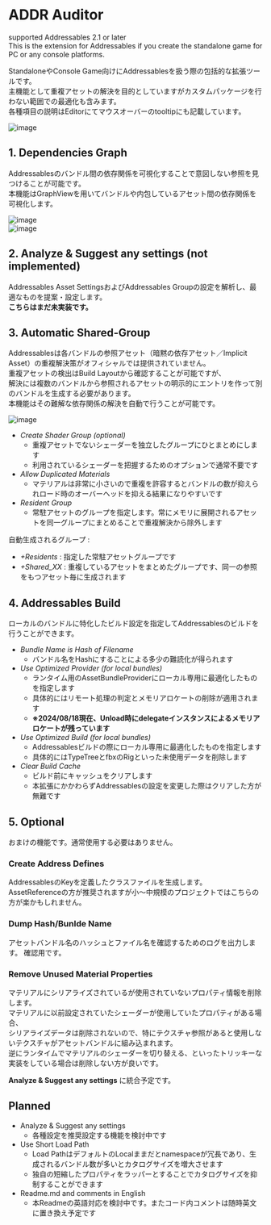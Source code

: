 # ADDR Auditor

supported Addressables 2.1 or later<br>
This is the extension for Addressables if you create the standalone game for PC or any console platforms.

StandaloneやConsole Game向けにAddressablesを扱う際の包括的な拡張ツールです。</br>
主機能として重複アセットの解決を目的としていますがカスタムパッケージを行わない範囲での最適化も含みます。</br>
各種項目の説明はEditorにてマウスオーバーのtooltipにも記載しています。

![image](https://github.com/user-attachments/assets/115db6e1-8dfb-4e27-afe5-55e0f4ddbc5e)


## 1. Dependencies Graph
Addressablesのバンドル間の依存関係を可視化することで意図しない参照を見つけることが可能です。</br>
本機能はGraphViewを用いてバンドルや内包しているアセット間の依存関係を可視化します。

![image](https://github.com/user-attachments/assets/146ce754-c07e-4d70-a98d-a44add828a67)</br>
![image](https://github.com/user-attachments/assets/af42faaf-7739-49e1-8fdd-f9e6605f6001)

## 2. Analyze & Suggest any settings (not implemented)
Addressables Asset SettingsおよびAddressables Groupの設定を解析し、最適なものを提案・設定します。</br>
<b>こちらはまだ未実装です。</b>


## 3. Automatic Shared-Group
Addressablesは各バンドルの参照アセット（暗黙の依存アセット／Implicit Asset）の重複解決策がオフィシャルでは提供されていません。</br>
重複アセットの検出はBuild Layoutから確認することが可能ですが、</br>
解決には複数のバンドルから参照されるアセットの明示的にエントリを作って別のバンドルを生成する必要があります。</br>
本機能はその難解な依存関係の解決を自動で行うことが可能です。

![image](https://github.com/user-attachments/assets/7cb8db39-c40e-457a-ae5c-cee2fd470a94)

- <i>Create Shader Group (optional)</i>
  - 重複アセットでないシェーダーを独立したグループにひとまとめにします
  - 利用されているシェーダーを把握するためのオプションで通常不要です
- <i>Allow Duplicated Materials</i>
  - マテリアルは非常に小さいので重複を許容するとバンドルの数が抑えられロード時のオーバーヘッドを抑える結果になりやすいです
- <i>Resident Group</i>
  - 常駐アセットのグループを指定します。常にメモリに展開されるアセットを同一グループにまとめることで重複解決から除外します

自動生成されるグループ :
- <i>+Residents</i> : 指定した常駐アセットグループです
- <i>+Shared_XX</i> : 重複しているアセットをまとめたグループです、同一の参照をもつアセット毎に生成されます


## 4. Addressables Build
ローカルのバンドルに特化したビルド設定を指定してAddressablesのビルドを行うことができます。

- <i>Bundle Name is Hash of Filename</i>
  - バンドル名をHashにすることによる多少の難読化が得られます
- <i>Use Optimized Provider (for local bundles)</i>
  - ランタイム用のAssetBundleProviderにローカル専用に最適化したものを指定します
  - 具体的にはリモート処理の判定とメモリアロケートの削除が適用されます
  - <b>※2024/08/18現在、Unload時にdelegateインスタンスによるメモリアロケートが残っています</b>
- <i>Use Optimized Build (for local bundles)</i>
  - Addressablesビルドの際にローカル専用に最適化したものを指定します
  - 具体的にはTypeTreeとfbxのRigといった未使用データを削除します
- <i>Clear Build Cache</i>
  - ビルド前にキャッシュをクリアします
  - 本拡張にかかわらずAddressablesの設定を変更した際はクリアした方が無難です
  

## 5. Optional
おまけの機能です。通常使用する必要はありません。

### Create Address Defines
AddressablesのKeyを定義したクラスファイルを生成します。</br>
AssetReferenceの方が推奨されますが小～中規模のプロジェクトではこちらの方が楽かもしれません。

### Dump Hash/Bunlde Name
アセットバンドル名のハッシュとファイル名を確認するためのログを出力します。
確認用です。

### Remove Unused Material Properties
マテリアルにシリアライズされているが使用されていないプロパティ情報を削除します。</br>
マテリアルに以前設定されていたシェーダーが使用していたプロパティがある場合、</br>
シリアライズデータは削除されないので、特にテクスチャ参照があると使用しないテクスチャがアセットバンドルに組み込まれます。</br>
逆にランタイムでマテリアルのシェーダーを切り替える、といったトリッキーな実装をしている場合は削除しない方が良いです。

<b>Analyze & Suggest any settings</b> に統合予定です。


## Planned
- <t>Analyze & Suggest any settings</t>
  - 各種設定を推奨設定する機能を検討中です
- <t>Use Short Load Path</t>
  - Load PathはデフォルトのLocalままだとnamespaceが冗長であり、生成されるバンドル数が多いとカタログサイズを増大させます
  - 独自の短縮したプロパティをラッパーとすることでカタログサイズを抑制することができます
- <t>Readme.md and comments in English</t>
  - 本Readmeの英語対応を検討中です。またコード内コメントは随時英文に置き換え予定です
